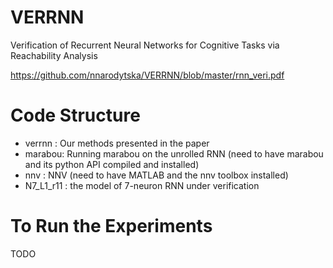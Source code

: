 # VERRNN
Verification of Recurrent Neural Networks for Cognitive Tasks via Reachability Analysis

https://github.com/nnarodytska/VERRNN/blob/master/rnn_veri.pdf

# Code Structure

  * verrnn : Our methods presented in the paper
  * marabou: Running marabou on the unrolled RNN (need to have marabou and its python API compiled and installed)
  * nnv    : NNV (need to have MATLAB and the nnv toolbox installed)
  * N7_L1_r11 : the model of 7-neuron RNN under verification

# To Run the Experiments

   TODO

